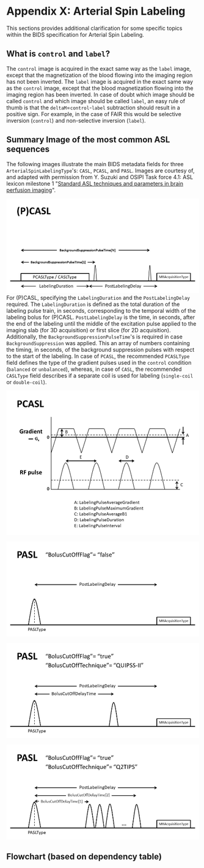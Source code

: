 # Appendix X: Arterial Spin Labeling

This sections provides additional clarification for some specific topics within the BIDS specification for Arterial Spin Labeling.

## What is `control` and `label`?

The `control` image is acquired in the exact same way as the `label` image, except that the magnetization of the blood flowing into the imaging region has not been inverted. The 
`label` image is acquired in the exact same way as the `control` image, except that the blood magnetization flowing into the imaging region has been inverted. In case of doubt 
which image should be called `control` and which image should be called `label`, an easy rule of thumb is that the `deltaM`=`control`-`label` subtraction should result in a 
positive sign. For example, in the case of FAIR this would be selective inversion (`control`) and non-selective inversion (`label`).

## Summary Image of the most common ASL sequences

The following images illustrate the main BIDS metadata fields for three `ArterialSpinLabelingType`'s: `CASL`, `PCASL`, and `PASL`. Images are courtesy of, and adapted with 
permission from Y. Suzuki and OSIPI Task force 4.1: ASL lexicon milestone 1 "[Standard ASL techniques and parameters in brain perfusion imaging](https://www.osipi.org/task-force-4-1/)".


![PCASL](../04-modality-specific-files/images/asl_pcasl_sequence.png)
For (P)CASL, specifying the `LabelingDuration` and the `PostLabelingDelay` required. The `LabelingDuration` is defined as the total duration of the labeling pulse train, in 
seconds, corresponding to the temporal width of the labeling bolus for (P)CASL. `PostLabelingDelay` is the time, in seconds, after the end of the labeling until the middle of 
the excitation pulse applied to the imaging slab (for 3D acquisition) or first slice (for 2D acquisition). Additionally, the `BackgroundSuppressionPulseTime`'s is required in 
case `BackgroundSuppression` was applied. This an array of numbers containing the timing, in seconds, of the background suppression pulses with respect to the start of the 
labeling. In case of `PCASL`, the recommended `PCASLType` field defines the type of the gradient pulses used in the `control` condition (`balanced` or `unbalanced`), whereas, in 
case of `CASL`, the recommended `CASLType` field describes if a separate coil is used for labeling (`single-coil` or `double-coil`).

![PCASL Labeling Pulses](../04-modality-specific-files/images/asl_pcasl_labeling_pulses.png)

![PCASL without Bolus Cut-off](../04-modality-specific-files/images/asl_pasl_boluscutoff_false.png)

![PCASL QUIPSSII](../04-modality-specific-files/images/asl_pasl_boluscutoff_true_quipssII.png)

![PCASL Q2TIPS](../04-modality-specific-files/images/asl_pasl_boluscutoff_true_q2tips.png)

## Flowchart (based on dependency table)

